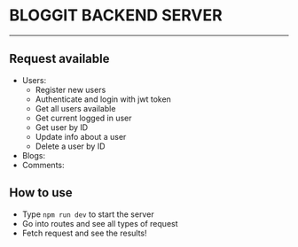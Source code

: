 # BLOGGIT BACKEND SERVER
-------------------------

## Request available
- Users:
  - Register new users
  - Authenticate and login with jwt token
  - Get all users available
  - Get current logged in user
  - Get user by ID
  - Update info about a user
  - Delete a user by ID
- Blogs:
- Comments:

## How to use
- Type `npm run dev` to start the server
- Go into routes and see all types of request
- Fetch request and see the results!